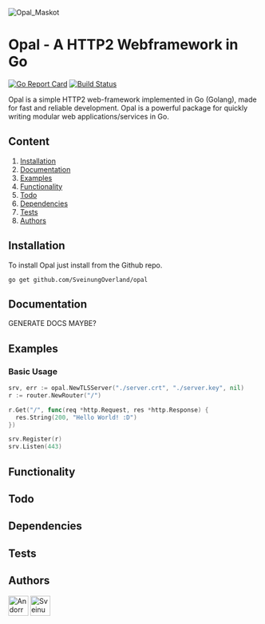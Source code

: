 ![Opal_Maskot](https://user-images.githubusercontent.com/31648998/56459646-a53d1a00-6396-11e9-8b5a-7715a2796813.png)

# Opal - A HTTP2 Webframework in Go 

[![Go Report Card](https://goreportcard.com/badge/github.com/SveinungOverland/Opal)](https://goreportcard.com/report/github.com/SveinungOverland/Opal)
[![Build Status](https://travis-ci.com/SveinungOverland/opal.svg?token=qzzDg7qxp9Cyq4d1SzcF&branch=master)](https://travis-ci.com/SveinungOverland/opal)

Opal is a simple HTTP2 web-framework implemented in Go (Golang), made for fast and reliable development. Opal is a powerful package for quickly writing modular web applications/services in Go.

## Content
1. [Installation](#installation)
2. [Documentation](#documentation)
3. [Examples](#examples)
4. [Functionality](#functionality)
5. [Todo](#todo)
6. [Dependencies](#dependencies)
7. [Tests](#tests)
7. [Authors](#authors)

## Installation
To install Opal just install from the Github repo.
```
go get github.com/SveinungOverland/opal
```
## Documentation
GENERATE DOCS MAYBE?
## Examples
### Basic Usage
```go
srv, err := opal.NewTLSServer("./server.crt", "./server.key", nil)
r := router.NewRouter("/")

r.Get("/", func(req *http.Request, res *http.Response) {
  res.String(200, "Hello World! :D")
})

srv.Register(r)
srv.Listen(443)
```
## Functionality

## Todo

## Dependencies

## Tests

## Authors
<a href="https://github.com/Andorr" target="_blank"><img src="https://avatars2.githubusercontent.com/u/31648998?s=400&v=4" width=40 title="Andorr"/></a>
<a href="https://github.com/SveinungOverland" target="_blank"><img src="https://avatars0.githubusercontent.com/u/39273837?s=460&v=4" width=40 title="SveinungOverland"/></a>
